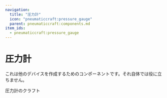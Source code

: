 ```yaml
---
navigation:
  title: "圧力計"
  icon: "pneumaticcraft:pressure_gauge"
  parent: pneumaticcraft:components.md
item_ids:
  - pneumaticcraft:pressure_gauge
---
```


# 圧力計

これは他のデバイスを作成するためのコンポーネントです。それ自体では役に立ちません。

圧力計のクラフト

<Recipe id="pneumaticcraft:pressure_gauge" />

